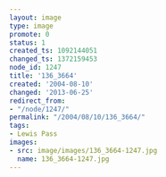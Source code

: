 ```yaml
---
layout: image
type: image
promote: 0
status: 1
created_ts: 1092144051
changed_ts: 1372159453
node_id: 1247
title: '136_3664'
created: '2004-08-10'
changed: '2013-06-25'
redirect_from:
- "/node/1247/"
permalink: "/2004/08/10/136_3664/"
tags:
- Lewis Pass
images:
- src: image/images/136_3664-1247.jpg
  name: 136_3664-1247.jpg
---
```


